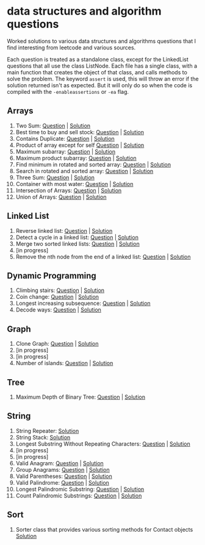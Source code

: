 # data structures and algorithm questions
Worked solutions to various data structures and algorithms questions that I find interesting from leetcode and various sources.

Each question is treated as a standalone class, except for the LinkedList questions that all use the class ListNode.
Each file has a single class, with a main function that creates the object of that class, and calls methods to solve the problem.
The keyword `assert` is used, this will throw an error if the solution returned isn't as expected. But it will only do so when the code is compiled with the `-enableassertions` or `-ea` flag.

## Arrays
1. Two Sum:
[Question](https://leetcode.com/problems/two-sum/) | [Solution](/Arrays/01_TwoSum/TwoSum.java)
2. Best time to buy and sell stock: [Question](https://leetcode.com/problems/best-time-to-buy-and-sell-stock/) | [Solution](/Arrays/02_BestTimeToBuyAndSellStock/BestTimeToBuyAndSellStock.java)
3. Contains Duplicate:
[Question](https://leetcode.com/problems/contains-duplicate/) | [Solution](/Arrays/03_ContainsDuplicate/ContainsDuplicate.java)
4. Product of array except for self
[Question](https://leetcode.com/problems/product-of-array-except-self/) | [Solution](/Arrays/04_ProductOfArrayExceptSelf/ProductOfArrayExceptSelf.java)
5. Maximum subarray:
[Question](https://leetcode.com/problems/maximum-subarray/) | [Solution](/Arrays/05_MaximumSubarray/MaximumSubarray.java)
6. Maximum product subarray:
[Question](https://leetcode.com/problems/maximum-product-subarray/) | [Solution](/Arrays/06_MaximumProductSubarray/MaximumProductSubarray.java)
7. Find minimum in rotated and sorted array:
[Question](https://leetcode.com/problems/find-minimum-in-rotated-sorted-array/) | [Solution](/Arrays/07_FindMinimumInRotatedSortedArray/MinimumInRotatedSortedArray.java)
8. Search in rotated and sorted array:
[Question](https://leetcode.com/problems/search-in-rotated-sorted-array/) | [Solution](/Arrays/08_SearchInRotatedSortedArray/SearchInRotatedSortedArray.java)
9. Three Sum:
[Question](https://leetcode.com/problems/3sum/) | [Solution](/Arrays/09_ThreeSum/ThreeSum.java)
10. Container with most water:
[Question](https://leetcode.com/problems/container-with-most-water/) | [Solution](/Arrays/10_ContainerWithMostWater/ContainerWithMostWater.java)
11. Intersection of Arrays:
[Question](https://leetcode.com/problems/intersection-of-two-arrays/) | [Solution](/Arrays/11_IntersectionOfArrays/FindIntersection.java)
12. Union of Arrays:
[Question](https://www.geeksforgeeks.org/find-union-and-intersection-of-two-unsorted-arrays/) | [Solution](/Arrays/12_UnionOfArrays/FindUnion.java)

## Linked List
1. Reverse linked list:
[Question](https://leetcode.com/problems/reverse-linked-list/) | [Solution](/LinkedList/01_ReverseLinkedList/ReverseLinkedList.java)
2. Detect a cycle in a linked list:
[Question](https://leetcode.com/problems/linked-list-cycle/) | [Solution](/LinkedList/02_DetectCycleLinkedList/DetectCycleLinkedList.java)
3. Merge two sorted linked lists:
[Question](https://leetcode.com/problems/merge-two-sorted-lists/) | [Solution](/LinkedList/03_MergeTwoSortedLinkedLists/MergeTwoSortedLists.java)
4. [in progress]
5. Remove the nth node from the end of a linked list:
[Question](https://leetcode.com/problems/remove-nth-node-from-end-of-list/) | [Solution](/LinkedList/05_RemoveNthNodeFromEndOfLinkedList/RemoveNthNodeFromEndOfLinkedList.java)

## Dynamic Programming
1. Climbing stairs:
[Question](https://leetcode.com/problems/climbing-stairs/) | [Solution](/DynamicProgramming/01_ClimbingStairs/ClimbingStairs.java)
2. Coin change:
[Question](https://leetcode.com/problems/coin-change/) | [Solution](/DynamicProgramming/02_CoinChange/CoinChange.java)
3. Longest increasing subsequence:
[Question](https://leetcode.com/problems/longest-increasing-subsequence/) | [Solution](/DynamicProgramming/03_LongestIncreasingSubsequence/LongestIncreasingSubsequence.java)
4. Decode ways:
[Question](https://leetcode.com/problems/decode-ways/) | [Solution](/DynamicProgramming/04_DecodeWays/DecodeWays.java)

## Graph
1. Clone Graph:
[Question](https://leetcode.com/problems/clone-graph/) | [Solution](/Graph/01_CloneGraph/CloneGraph.java)
2. [in progress]
3. [in progress]
4. Number of islands:
[Question](https://leetcode.com/problems/number-of-islands/) | [Solution](/Graph/04_NumberOfIslands/NumberOfIslands.java)

## Tree
1. Maximum Depth of Binary Tree:
[Question](https://leetcode.com/problems/maximum-depth-of-binary-tree/) | [Solution](/Tree/01_MaximumDepthOfBinaryTree/MaximumDepthOfBinaryTree.java)

## String
1. String Repeater:
[Solution](/String/01_StringRepeater/StringRepeater.java)
2. String Stack:
[Solution](/String/02_StringStack/StringStack.java)
3. Longest Substring Without Repeating Characters:
[Question](https://leetcode.com/problems/longest-substring-without-repeating-characters/) | [Solution](/String/03_LongestSubstringWithoutRepeatingCharacters/LongestSubstringWithoutRepeatingCharacters.java)
4. [in progress]
5. [in progress]
6. Valid Anagram:
[Question](https://leetcode.com/problems/valid-anagram/) | [Solution](/String/06_ValidAnagram/ValidAnagram.java)
7. Group Anagrams:
[Question](https://leetcode.com/problems/group-anagrams/) | [Solution](/String/07_GroupAnagrams/GroupAnagrams.java)
8. Valid Parentheses:
[Question](http://leetcode.com/problems/valid-parentheses) | [Solution](/String/08_ValidParentheses/ValidParentheses.java)
9. Valid Palindrome:
[Question](http://leetcode.com/problems/valid-palindrome) | [Solution](/String/09_ValidPalindrome/ValidPalindrome.java)
10. Longest Palindromic Substring:
[Question](https://leetcode.com/problems/longest-palindromic-substring/) | [Solution](/String/10_LongestPalindromicSubstring/LongestPalindromicSubstring.java)
11. Count Palindromic Substrings:
[Question](https://leetcode.com/problems/palindromic-substrings/) | [Solution](/String/11_CountPalindromicSubstrings/CountPalindromicSubstrings.java)

## Sort
1. Sorter class that provides various sorting methods for Contact objects\
[Solution](/Sort/01_ContactSorter/)

